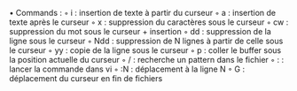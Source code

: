 
• Commands :
	◦ i : insertion de texte à partir du curseur
	◦ a : insertion de texte après le curseur
	◦ x : suppression du caractères sous le curseur
	◦ cw : suppression du mot sous le curseur + insertion
	◦ dd : suppression de la ligne sous le curseur
	◦ Ndd : suppression de N lignes à partir de celle sous le curseur
	◦ yy : copie de la ligne sous le curseur
	◦ p : coller le buffer sous la position actuelle du curseur
	◦ / : recherche un pattern dans le fichier
	◦ : : lancer la commande dans vi
	◦ :N : déplacement à la ligne N
	◦ G : déplacement du curseur en fin de fichiers